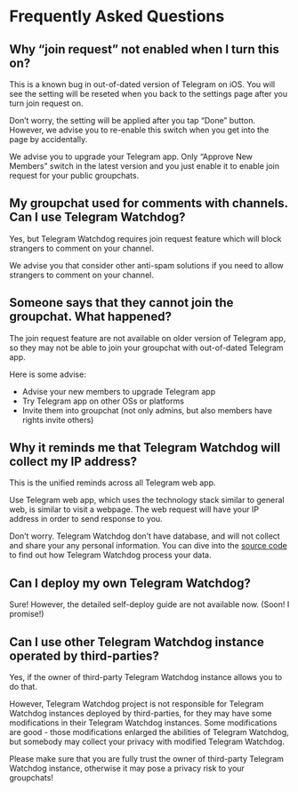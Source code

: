 # Frequently Asked Questions

## Why “join request” not enabled when I turn this on?
This is a known bug in out-of-dated version of Telegram on iOS. You will see the setting will be reseted when you back to the settings page after you turn join request on.

Don’t worry, the setting will be applied after you tap “Done” button. However, we advise you to re-enable this switch when you get into the page by accidentally.

We advise you to upgrade your Telegram app. Only “Approve New Members” switch in the latest version and you just enable it to enable join request for your public groupchats.

## My groupchat used for comments with channels. Can I use Telegram Watchdog?
Yes, but Telegram Watchdog requires join request feature which will block strangers to comment on your channel.

We advise you that consider other anti-spam solutions if you need to allow strangers to comment on your channel.

## Someone says that they cannot join the groupchat. What happened?
The join request feature are not available on older version of Telegram app, so they may not be able to join your groupchat with out-of-dated Telegram app.

Here is some advise:

- Advise your new members to upgrade Telegram app
- Try Telegram app on other OSs or platforms
- Invite them into groupchat (not only admins, but also members have rights invite others)

## Why it reminds me that Telegram Watchdog will collect my IP address?
This is the unified reminds across all Telegram web app.

Use Telegram web app, which uses the technology stack similar to general web, is similar to visit a webpage. The web request will have your IP address in order to send response to you.

Don’t worry. Telegram Watchdog don’t have database, and will not collect and share your any personal information. You can dive into the [source code][1] to find out how Telegram Watchdog process your data.

## Can I deploy my own Telegram Watchdog?
Sure! However, the detailed self-deploy guide are not available now. (Soon! I promise!)

## Can I use other Telegram Watchdog instance operated by third-parties?
Yes, if the owner of third-party Telegram Watchdog instance allows you to do that.

However, Telegram Watchdog project is not responsible for Telegram Watchdog instances deployed by third-parties, for they may have some modifications in their Telegram Watchdog instances. Some modifications are good - those modifications enlarged the abilities of Telegram Watchdog, but somebody may collect your privacy with modified Telegram Watchdog.

Please make sure that you are fully trust the owner of third-party Telegram Watchdog instance, otherwise it may pose a privacy risk to your groupchats!

[1]:	https://github.com/Astrian/tg-watchdog